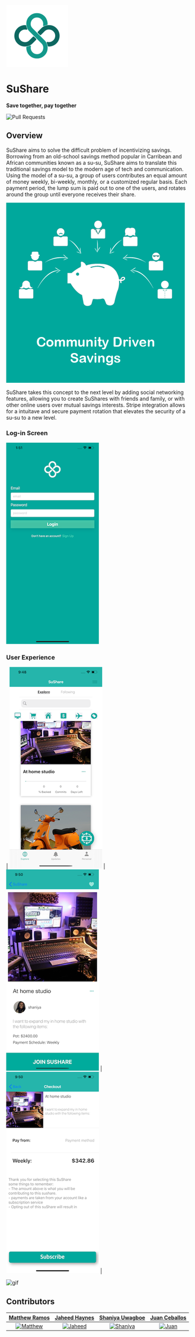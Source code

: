 ![Logo](/SuShare/SuShare/SupportingFiles/Assets.xcassets/Logo-colorBlock/AppIcon.appiconset/suShareLogo-noStroke-83.5@2x.png)

# SuShare

**Save together, pay together**


![Pull Requests](https://img.shields.io/github/issues-pr/MatthewRamos1/SuShare?style=plastic)

## Overview

SuShare aims to solve the difficult problem of incentivizing savings. Borrowing from an old-school savings method popular in Carribean and African communities known as a su-su, SuShare aims to translate this traditional savings model to the modern age of tech and communication. Using the model of a su-su, a group of users contributes an equal amount of money weekly, bi-weekly, monthly, or a customized regular basis. Each payment period, the lump sum is paid out to one of the users, and rotates around the group until everyone receives their share. <br />

![1](/SuShare/SuShare/SupportingFiles/Assets.xcassets/1.imageset/1.png)

SuShare takes this concept to the next level by adding social networking features, allowing you to create SuShares with friends and family, or with other online users over mutual savings interests. Stripe integration allows for a intuitave and secure payment rotation that elevates the security of a su-su to a new level. <br />

### Log-in Screen

![2](/SuShare/SuShare/SupportingFiles/Assets.xcassets/readmeAssets/logInScreen.imageset/logInScreen.png)

### User Experience

| ![3](/SuShare/SuShare/SupportingFiles/Assets.xcassets/readmeAssets/sushareList.imageset/sushareList.png) | ![4](/SuShare/SuShare/SupportingFiles/Assets.xcassets/readmeAssets/sushareDetail.imageset/sushareDetail.png) | ![5](/SuShare/SuShare/SupportingFiles/Assets.xcassets/readmeAssets/paymentOverview.imageset/paymentOverview.png) |

![gif](/SuShare/SuShare/SupportingFiles/Assets.xcassets/readmeAssets/sushareGif.dataset/sushareGif.gif)



## Contributors

| <a href="https://github.com/MatthewRamos1" target="_blank">**Matthew Ramos**</a> | <a href="https://github.com/jaheedhaynes" target="_blank">**Jaheed Haynes**</a> | <a href="https://github.com/suwagboe" target="_blank">**Shaniya Uwagboe**</a> | <a href="https://github.com/Juan-Ceballos" target="_blank">**Juan Ceballos**</a> |
| :---: |:---:| :---:| :---: |
|[![Matthew](https://avatars1.githubusercontent.com/u/55724201?s=250&u=6e7849cffe27f1d70c75404471d5b95684c3d6f1&v=4)](https://github.com/MatthewRamos1)| [![Jaheed](https://avatars2.githubusercontent.com/u/55718640?s=250&u=435df9b8f1455d3f6cc8e7aec8832981963f7282&v=4)](https://github.com/jaheedhaynes)|[![Shaniya](https://avatars2.githubusercontent.com/u/55717900?s=250&u=11ad4a3bb052047ad8d58311a4598dd580307d0f&v=4)](https://github.com/suwagboe)|[![Juan](https://avatars1.githubusercontent.com/u/55723135?s=250&u=cce4396e360011123eebd2f52323aa6248023ef0&v=4)](https://github.com/Juan-Ceballos)| 
